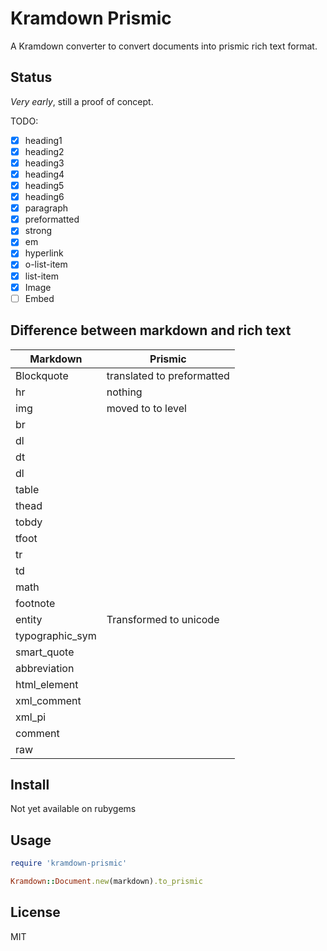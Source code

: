 # Kramdown Prismic

A Kramdown converter to convert documents into prismic rich text format.

## Status

*Very early*, still a proof of concept.

TODO:

- [x] heading1
- [x] heading2
- [x] heading3
- [x] heading4
- [x] heading5
- [x] heading6
- [x] paragraph
- [x] preformatted
- [x] strong
- [x] em
- [x] hyperlink
- [x] o-list-item
- [x] list-item
- [x] Image
- [ ] Embed

## Difference between markdown and rich text

| Markdown         | Prismic                    |
|------------------|----------------------------|
| Blockquote       | translated to preformatted |
| hr               | nothing                    |
| img              | moved to to level          |
| br               |                            |
| dl               |                            |
| dt               |                            |
| dl               |                            |
| table            |                            |
| thead            |                            |
| tobdy            |                            |
| tfoot            |                            |
| tr               |                            |
| td               |                            |
| math             |                            |
| footnote         |                            |
| entity           | Transformed to unicode     |
| typographic_sym  |                            |
| smart_quote      |                            |
| abbreviation     |                            |
| html_element     |                            |
| xml_comment      |                            |
| xml_pi           |                            |
| comment          |                            |
| raw              |                            |

## Install

Not yet available on rubygems

## Usage

```ruby
require 'kramdown-prismic'

Kramdown::Document.new(markdown).to_prismic
```

## License

MIT
